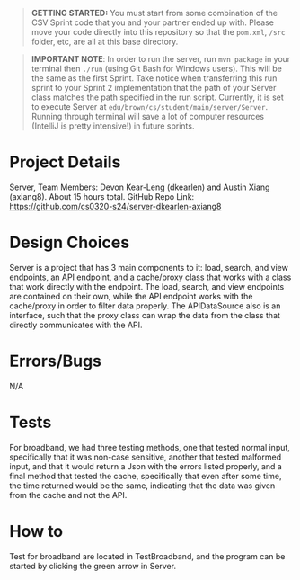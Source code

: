 > **GETTING STARTED:** You must start from some combination of the CSV Sprint code that you and your partner ended up with. Please move your code directly into this repository so that the `pom.xml`, `/src` folder, etc, are all at this base directory.

> **IMPORTANT NOTE**: In order to run the server, run `mvn package` in your terminal then `./run` (using Git Bash for Windows users). This will be the same as the first Sprint. Take notice when transferring this run sprint to your Sprint 2 implementation that the path of your Server class matches the path specified in the run script. Currently, it is set to execute Server at `edu/brown/cs/student/main/server/Server`. Running through terminal will save a lot of computer resources (IntelliJ is pretty intensive!) in future sprints.

# Project Details
Server, Team Members: Devon Kear-Leng (dkearlen) and Austin Xiang (axiang8). About 15 hours total.
GitHub Repo Link: https://github.com/cs0320-s24/server-dkearlen-axiang8
# Design Choices
Server is a project that has 3 main components to it: load, search, and view endpoints, an API endpoint, and a cache/proxy class that works with a class that work directly with the endpoint.
The load, search, and view endpoints are contained on their own, while the API endpoint works with the cache/proxy in order
to filter data properly. The APIDataSource also is an interface, such that the proxy class can wrap the data from the class that directly communicates with the API.
# Errors/Bugs
N/A
# Tests
For broadband, we had three testing methods, one that tested normal input, specifically that it was non-case sensitive, another that tested malformed input,
and that it would return a Json with the errors listed properly, and a final method that tested the cache, specifically that even after some time,
the time returned would be the same, indicating that the data was given from the cache and not the API.
# How to
Test for broadband are located in TestBroadband, and the program can be started by clicking the green arrow in Server.

